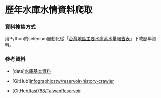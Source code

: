 # 歷年水庫水情資料爬取

### 資料搜集方式
用Python的selenium自動化從「[台灣地區主要水庫蓄水量報告表](https://fhy.wra.gov.tw/ReservoirPage_2011/StorageCapacity.aspx)」下載歷年資料。

### 參考資料

- [data][水庫基本資料](https://data.gov.tw/dataset/32726)
  
- [GitHub][infographicstw/reservoir-history-crawler](https://github.com/infographicstw/reservoir-history-crawler)

- [GitHub][tasi788/TaiwanReservoir](https://github.com/tasi788/TaiwanReservoir)